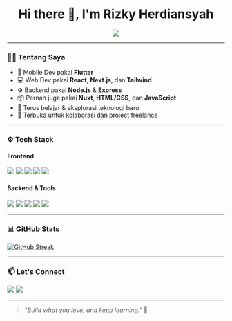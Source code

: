 <h1 align="center">Hi there 👋, I'm Rizky Herdiansyah</h1>

<p align="center">
  <img src="https://readme-typing-svg.demolab.com?font=Fira+Code&weight=500&size=22&pause=1000&color=10B981&center=true&vCenter=true&width=420&lines=Flutter+%F0%9F%93%B1+%E2%80%A2+React+%E2%9C%A8+%E2%80%A2+Node.js+%F0%9F%96%BE%EF%B8%8F;Fullstack+Developer+%F0%9F%A7%A0;562+Contributions+Last+Year+%F0%9F%94%8A" />
</p>

---

### 🧑‍💻 Tentang Saya

- 📱 Mobile Dev pakai **Flutter**
- 💻 Web Dev pakai **React**, **Next.js**, dan **Tailwind**
- ⚙️ Backend pakai **Node.js** & **Express**
- 📦 Pernah juga pakai **Nuxt**, **HTML/CSS**, dan **JavaScript**
- 🧠 Terus belajar & eksplorasi teknologi baru
- 💬 Terbuka untuk kolaborasi dan project freelance

---

### ⚙️ Tech Stack

#### Frontend  
<p>
  <img src="https://img.shields.io/badge/Flutter-02569B?style=for-the-badge&logo=flutter&logoColor=white" />
  <img src="https://img.shields.io/badge/React-20232A?style=for-the-badge&logo=react&logoColor=61DAFB" />
  <img src="https://img.shields.io/badge/Next.js-000000?style=for-the-badge&logo=nextdotjs&logoColor=white" />
  <img src="https://img.shields.io/badge/Nuxt.js-00DC82?style=for-the-badge&logo=nuxtdotjs&logoColor=white" />
  <img src="https://img.shields.io/badge/Tailwind_CSS-38B2AC?style=for-the-badge&logo=tailwind-css&logoColor=white" />
</p>

#### Backend & Tools  
<p>
  <img src="https://img.shields.io/badge/Node.js-339933?style=for-the-badge&logo=nodedotjs&logoColor=white" />
  <img src="https://img.shields.io/badge/Express.js-000000?style=for-the-badge&logo=express&logoColor=white" />
  <img src="https://img.shields.io/badge/JavaScript-F7DF1E?style=for-the-badge&logo=javascript&logoColor=black" />
  <img src="https://img.shields.io/badge/HTML-E34F26?style=for-the-badge&logo=html5&logoColor=white" />
  <img src="https://img.shields.io/badge/CSS-1572B6?style=for-the-badge&logo=css3&logoColor=white" />
</p>

---

### 📊 GitHub Stats

[![GitHub Streak](https://streak-stats.demolab.com/?user=rizkyher)](https://git.io/streak-stats)

---

### 📫 Let's Connect

<a href="mailto:rizkyherdiansyah31@gmail.com">
  <img src="https://img.shields.io/badge/Gmail-D14836?style=for-the-badge&logo=gmail&logoColor=white" />
</a>
<a href="https://www.linkedin.com/in/rizky-herdiansyah">
  <img src="https://img.shields.io/badge/LinkedIn-0077B5?style=for-the-badge&logo=linkedin&logoColor=white" />
</a>




---

> _"Build what you love, and keep learning."_ 🚀
